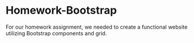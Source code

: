 # Homework-Bootstrap
For our homework assignment, we needed to create a functional website utilizing Bootstrap components and grid.
